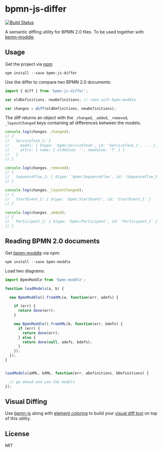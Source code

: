 # bpmn-js-differ

[![Build Status](https://travis-ci.org/bpmn-io/bpmn-js-differ.svg?branch=master)](https://travis-ci.org/bpmn-io/bpmn-js-differ)

A semantic diffing utility for BPMN 2.0 files. To be used together with [bpmn-moddle](https://github.com/bpmn-io/bpmn-moddle).


## Usage

Get the project via [npm](http://npmjs.org):

```
npm install --save bpmn-js-differ
```

Use the differ to compare two BPMN 2.0 documents:

```javascript
import { diff } from 'bpmn-js-differ';

var oldDefinitions, newDefinitions; // read with bpmn-moddle

var changes = diff(oldDefinitions, newDefinitions);
```

The diff returns an object with the `_changed`, `_added`, `_removed`, `_layoutChanged` keys containing all differences between the models.

```javascript
console.log(changes._changed);
// {
//   ServiceTask_1: {
//     model: { $type: 'bpmn:ServiceTask', id: 'ServiceTask_1', ... },
//     attrs: { name: { oldValue: '', newValue: 'T' } }
//   }
// }

console.log(changes._removed);
// {
//   SequenceFlow_1: { $type: 'bpmn:SequenceFlow', id: 'SequenceFlow_1' }
// }

console.log(changes._layoutChanged);
// {
//   StartEvent_1: { $type: 'bpmn:StartEvent', id: 'StartEvent_1' }
// }

console.log(changes._added);
// {
//   Participant_1: { $type: 'bpmn:Participant', id: 'Participant_1' }
// }
```

## Reading BPMN 2.0 documents

Get [bpmn-moddle](https://github.com/bpmn-io/bpmn-moddle) via npm:

```
npm install --save bpmn-moddle
```

Load two diagrams:

```javascript
import BpmnModdle from 'bpmn-moddle';

function loadModels(a, b) {

  new BpmnModdle().fromXML(a, function(err, adefs) {

    if (err) {
      return done(err);
    }

    new BpmnModdle().fromXML(b, function(err, bdefs) {
      if (err) {
        return done(err);
      } else {
        return done(null, adefs, bdefs);
      }
    });
  });
}


loadModels(aXML, bXML, function(err, aDefinitions, bDefinitions) {

  // go ahead and use the models
});
```


## Visual Diffing

Use [bpmn-js](https://github.com/bpmn-io/bpmn-js) along with [element coloring](https://github.com/bpmn-io/bpmn-js-examples/tree/master/colors) to build your [visual diff tool](https://demo.bpmn.io/diff) on top of this utility.


## License

MIT
